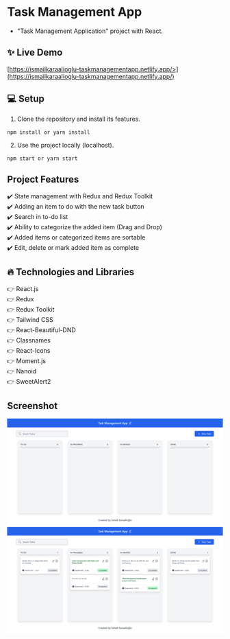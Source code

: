 # Task Management App

* "Task Management Application" project with React.

## :sparkles: Live Demo

[https://ismailkaraalioglu-taskmanagementapp.netlify.app/>](https://ismailkaraalioglu-taskmanagementapp.netlify.app/)

## :computer: Setup

1. Clone the repository and install its features.

```
npm install or yarn install
```

2. Use the project locally (localhost).

```
npm start or yarn start
```

## Project Features

:heavy_check_mark: State management with Redux and Redux Toolkit <br />
:heavy_check_mark: Adding an item to do with the new task button <br />
:heavy_check_mark: Search in to-do list <br />
:heavy_check_mark: Ability to categorize the added item (Drag and Drop) <br />
:heavy_check_mark: Added items or categorized items are sortable <br />
:heavy_check_mark: Edit, delete or mark added item as complete <br />

## :fire: Technologies and Libraries

:point_right: React.js <br />
:point_right: Redux <br />
:point_right: Redux Toolkit <br />
:point_right: Tailwind CSS <br />
:point_right: React-Beautiful-DND <br />
:point_right: Classnames <br />
:point_right: React-Icons <br />
:point_right: Moment.js <br />
:point_right: Nanoid <br />
:point_right: SweetAlert2 <br />

## Screenshot

![./src/screenshot/screenshot1.jpg](./src/screenshot/screenshot1.jpg)
![./src/screenshot/screenshot2.jpg](./src/screenshot/screenshot2.jpg)